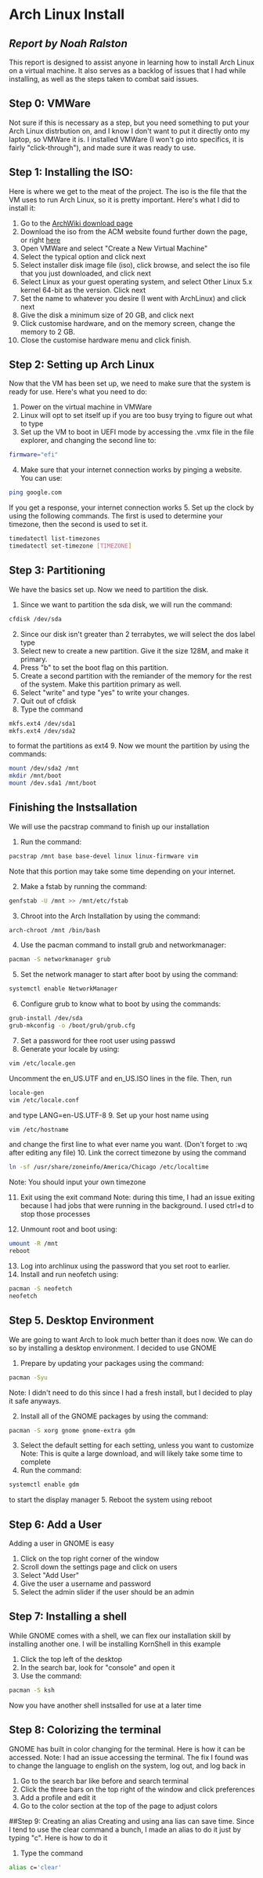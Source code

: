 # Arch Linux Install
## _Report by Noah Ralston_

This report is designed to assist anyone in learning how to install Arch Linux on a virtual machine. It also serves as a backlog of issues that I had while installing, as well as the steps taken to combat said issues.

## Step 0: VMWare
Not sure if this is necessary as a step, but you need something to put your Arch Linux distrbution on, and I know I don't want to put it directly onto my laptop, so VMWare it is. I installed VMWare (I won't go into specifics, it is fairly "click-through"), and made sure it was ready to use.

## Step 1: Installing the ISO:
Here is where we get to the meat of the project. The iso is the file that the VM uses to run Arch Linux, so it is pretty important. Here's what I did to install it:

1. Go to the [ArchWiki download page](https://archlinux.org/download/)
2. Download the iso from the ACM website found further down the page, or right [here](acm.wpi.edu)
3. Open VMWare and select "Create a New Virtual Machine"
4. Select the typical option and click next
5. Select installer disk image file (iso), click browse, and select the iso file that you just downloaded, and click next
6. Select Linux as your guest operating system, and select Other Linux 5.x kernel 64-bit as the version. Click next
7. Set the name to whatever you desire (I went with ArchLinux) and click next
8. Give the disk a minimum size of 20 GB, and click next
9. Click customise hardware, and on the memory screen, change the memory to 2 GB.
10. Close the customise hardware menu and click finish.

## Step 2: Setting up Arch Linux
Now that the VM has been set up, we need to make sure that the system is ready for use. Here's what you need to do:
1. Power on the virtual machine in VMWare
2. Linux will opt to set itself up if you are too busy trying to figure out what to type
3. Set up the VM to boot in UEFI mode by accessing the .vmx file in the file explorer, and changing the second line to:
```sh
firmware="efi"
```
4. Make sure that your internet connection works by pinging a website. You can use:
```sh
ping google.com
```
If you get a response, your internet connection works
5. Set up the clock by using the following commands. The first is used to determine your timezone, then the second is used to set it.
```sh
timedatectl list-timezones
timedatectl set-timezone [TIMEZONE]
```

## Step 3: Partitioning
We have the basics set up. Now we need to partition the disk.
1. Since we want to partition the sda disk, we will run the command:
```sh
cfdisk /dev/sda
```
2. Since our disk isn't greater than 2 terrabytes, we will select the dos label type
3. Select new to create a new partition. Give it the size 128M, and make it primary.
4. Press "b" to set the boot flag on this partition.
5. Create a second partition with the remiander of the memory for the rest of the system. Make this partition primary as well.
6. Select "write" and type "yes" to write your changes.
7. Quit out of cfdisk
8. Type the command
```sh
mkfs.ext4 /dev/sda1
mkfs.ext4 /dev/sda2
```
to format the partitions as ext4
9. Now we mount the partition by using the commands:
```sh
mount /dev/sda2 /mnt
mkdir /mnt/boot
mount /dev.sda1 /mnt/boot
```

## Finishing the Instsallation
We will use the pacstrap command to finish up our installation

1. Run the command:
```sh
pacstrap /mnt base base-devel linux linux-firmware vim
```
Note that this portion may take some time depending on your internet.

2. Make a fstab by running the command:
```sh
genfstab -U /mnt >> /mnt/etc/fstab
```
3. Chroot into the Arch Installation by using the command:
```sh
arch-chroot /mnt /bin/bash
```
4. Use the pacman command to install grub and networkmanager:
```sh
pacman -S networkmanager grub
```
5. Set the network manager to start after boot by using the command:
```sh
systemctl enable NetworkManager
```
6. Configure grub to know what to boot by using the commands:
```sh
grub-install /dev/sda
grub-mkconfig -o /boot/grub/grub.cfg
```
7. Set a password for thee root user using passwd
8. Generate your locale by using:
```sh
vim /etc/locale.gen
```
Uncomment the en_US.UTF and en_US.ISO lines in the file. Then, run
```sh
locale-gen
vim /etc/locale.conf
```
and type LANG=en-US.UTF-8
9. Set up your host name using
```sh
vim /etc/hostname
```
and change the first line to what ever name you want. (Don't forget to :wq after editing any file)
10. Link the correct timezone by using the command
```sh
ln -sf /usr/share/zoneinfo/America/Chicago /etc/localtime 
```
Note: You should input your own timezone

11. Exit using the exit command
Note: during this time, I had an issue exiting because I had jobs that were running in the background. I used ctrl+d to stop those processes

12. Unmount root and boot using:
```sh
umount -R /mnt
reboot
```

13. Log into archlinux using the password that you set root to earlier.
14. Install and run neofetch using:
```sh
pacman -S neofetch
neofetch
```

## Step 5. Desktop Environment
We are going to want Arch to look much better than it does now. We can do so by installing a desktop environment. I decided to use GNOME

1. Prepare by updating your packages using the command:
```sh
pacman -Syu
```
Note: I didn't need to do this since I had a fresh install, but I decided to play it safe anyways.

2. Install all of the GNOME packages by using the command:
```sh
pacman -S xorg gnome gnome-extra gdm
```
3. Select the default setting for each setting, unless you want to customize
Note: This is quite a large download, and will likely take some time to complete
4. Run the command:
```sh
systemctl enable gdm
```
to start the display manager
5. Reboot the system using reboot

## Step 6: Add a User
Adding a user in GNOME is easy
1. Click on the top right corner of the window
2. Scroll down the settings page and click on users
3. Select "Add User"
4. Give the user a username and password
5. Select the admin slider if the user should be an admin

## Step 7: Installing a shell
While GNOME comes with a shell, we can flex our installation skill by installing another one. I will be installing KornShell in this example

1. Click the top left of the desktop
2. In the search bar, look for "console" and open it
3. Use the command:
```sh
pacman -S ksh
```
Now you have another shell instsalled for use at a later time

## Step 8: Colorizing the terminal
GNOME has built in color changing for the terminal. Here is how it can be accessed.
Note: I had an issue accessing the terminal. The fix I found was to change the language to english on the system, log out, and log back in
1. Go to the search bar like before and search terminal
2. Click the three bars on the top right of the window and click preferences
3. Add a profile and edit it
4. Go to the color section at the top of the page to adjust colors

##Step 9: Creating an alias
Creating and using ana lias can save time. Since I tend to use the clear command a bunch, I made an alias to do it just by typing "c". Here is how to do it

1. Type the command
```sh
alias c='clear'
```
